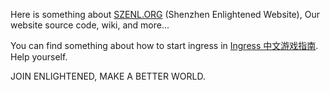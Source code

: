 Here is something about [SZENL.ORG](http://szenl.org) (Shenzhen Enlightened Website), Our website source code, wiki, and more...

You can find something about how to start ingress in [Ingress 中文游戏指南](https://hz-ingress.gitbooks.io/ingress-tutorial/content/). Help yourself.

JOIN ENLIGHTENED, MAKE A BETTER WORLD.

